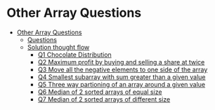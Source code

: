 # Other Array Questions

- [Other Array Questions](#other-array-questions)
  - [Questions](#questions)
  - [Solution thought flow](#solution-thought-flow)
    - [Q1 Chocolate Distribution](#)
    - [Q2 Maximum profit by buying and selling a share at twice](#)
    - [Q3 Move all the negative elements to one side of the array]()
    - [Q4 Smallest subarray with sum greater than a given value](#)
    - [Q5 Three way partioning of an array around a given value]()
    - [Q6 Median of 2 sorted arrays of equal size]()
    - [Q7 Median of 2 sorted arrays of different size]()
